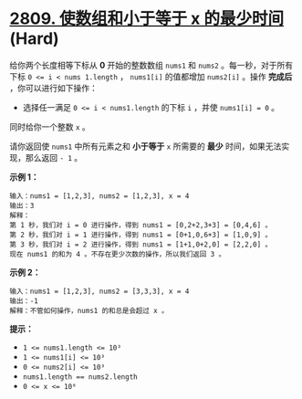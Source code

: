 # [2809. 使数组和小于等于 x 的最少时间][link] (Hard)

[link]: https://leetcode.cn/problems/minimum-time-to-make-array-sum-at-most-x/

给你两个长度相等下标从 **0** 开始的整数数组 `nums1` 和 `nums2` 。每一秒，对于所有下标 `0 <= i < nums
1.length` ， `nums1[i]` 的值都增加 `nums2[i]` 。操作 **完成后** ，你可以进行如下操作：

- 选择任一满足 `0 <= i < nums1.length` 的下标 `i` ，并使 `nums1[i] = 0` 。

同时给你一个整数 `x` 。

请你返回使 `nums1` 中所有元素之和 **小于等于** `x` 所需要的 **最少** 时间，如果无法实现，那么返回 `-
1` 。

**示例 1：**

```
输入：nums1 = [1,2,3], nums2 = [1,2,3], x = 4
输出：3
解释：
第 1 秒，我们对 i = 0 进行操作，得到 nums1 = [0,2+2,3+3] = [0,4,6] 。
第 2 秒，我们对 i = 1 进行操作，得到 nums1 = [0+1,0,6+3] = [1,0,9] 。
第 3 秒，我们对 i = 2 进行操作，得到 nums1 = [1+1,0+2,0] = [2,2,0] 。
现在 nums1 的和为 4 。不存在更少次数的操作，所以我们返回 3 。

```

**示例 2：**

```
输入：nums1 = [1,2,3], nums2 = [3,3,3], x = 4
输出：-1
解释：不管如何操作，nums1 的和总是会超过 x 。

```

**提示：**

- `1 <= nums1.length <= 10³`
- `1 <= nums1[i] <= 10³`
- `0 <= nums2[i] <= 10³`
- `nums1.length == nums2.length`
- `0 <= x <= 10⁶`
